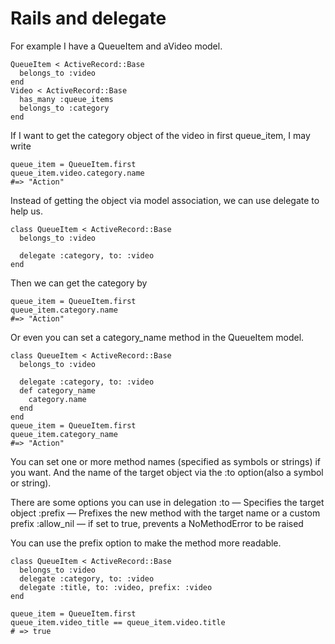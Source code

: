 # Rails and delegate

For example I have a QueueItem and aVideo model.

```
QueueItem < ActiveRecord::Base
  belongs_to :video
end
Video < ActiveRecord::Base
  has_many :queue_items
  belongs_to :category
end
```

If I want to get the category object of the video in first queue_item, I may write

```
queue_item = QueueItem.first
queue_item.video.category.name
#=> "Action"
```

Instead of getting the object via model association, we can use delegate to help us.

```
class QueueItem < ActiveRecord::Base
  belongs_to :video
 
  delegate :category, to: :video
end
```

Then we can get the category by

```
queue_item = QueueItem.first
queue_item.category.name
#=> "Action"
```

Or even you can set a category_name method in the QueueItem model.

```
class QueueItem < ActiveRecord::Base
  belongs_to :video
 
  delegate :category, to: :video
  def category_name
    category.name
  end
end
queue_item = QueueItem.first
queue_item.category_name
#=> "Action"
```


You can set one or more method names (specified as symbols or strings) if you want. And the name of the target object via the :to option(also a symbol or string).

There are some options you can use in delegation
:to — Specifies the target object
:prefix — Prefixes the new method with the target name or a custom prefix
:allow_nil — if set to true, prevents a NoMethodError to be raised

You can use the prefix option to make the method more readable.

```
class QueueItem < ActiveRecord::Base
  belongs_to :video
  delegate :category, to: :video
  delegate :title, to: :video, prefix: :video
end

queue_item = QueueItem.first
queue_item.video_title == queue_item.video.title
# => true
```